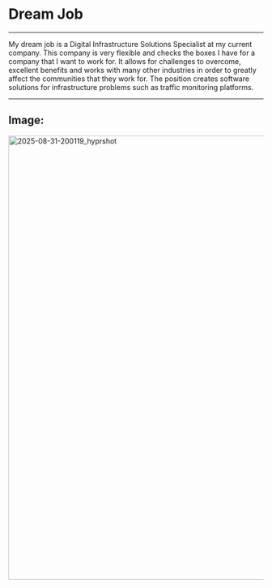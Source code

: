# Dream Job
--- 
My dream job is a Digital Infrastructure Solutions Specialist at my current company. This company is very flexible and checks the boxes I have for a company that I want to work for. It allows for challenges to overcome, excellent benefits and works with many other industries in order to greatly affect the communities that they work for. The position creates software solutions for infrastructure problems such as traffic monitoring platforms.

---
## Image:
<img width="1547" height="876" alt="2025-08-31-200119_hyprshot" src="https://github.com/user-attachments/assets/b4d2b898-d58c-4098-be84-535714fea650" />

